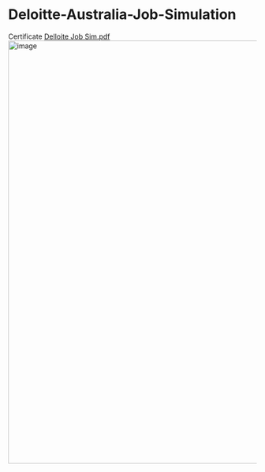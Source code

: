 # Deloitte-Australia-Job-Simulation

Certificate
[Delloite Job Sim.pdf](https://github.com/user-attachments/files/21476373/Delloite.Job.Sim.pdf)
<img width="1214" height="856" alt="image" src="https://github.com/user-attachments/assets/f4020fac-3017-424d-8408-ff1a86479c62" />
